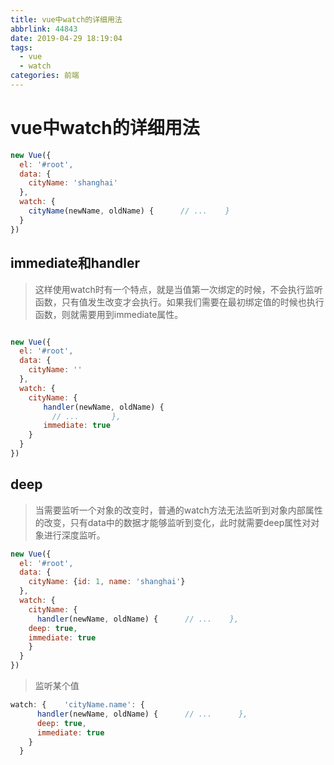 ```yaml
---
title: vue中watch的详细用法
abbrlink: 44843
date: 2019-04-29 18:19:04
tags:
  - vue
  - watch
categories: 前端
---
```

<!-- more -->

# vue中watch的详细用法
```js
new Vue({
  el: '#root',
  data: {
    cityName: 'shanghai'
  },
  watch: {
    cityName(newName, oldName) {      // ...    }
  } 
})
```
## immediate和handler
> 这样使用watch时有一个特点，就是当值第一次绑定的时候，不会执行监听函数，只有值发生改变才会执行。如果我们需要在最初绑定值的时候也执行函数，则就需要用到immediate属性。

```js

new Vue({
  el: '#root',
  data: {
    cityName: ''
  },
  watch: {
    cityName: {
    　　handler(newName, oldName) {
      　　// ...    　　},
    　　immediate: true
    }
  } 
})
```

## deep
> 当需要监听一个对象的改变时，普通的watch方法无法监听到对象内部属性的改变，只有data中的数据才能够监听到变化，此时就需要deep属性对对象进行深度监听。

```js
new Vue({
  el: '#root',
  data: {
    cityName: {id: 1, name: 'shanghai'}
  },
  watch: {
    cityName: {
      handler(newName, oldName) {      // ...    },
    deep: true,
    immediate: true
    }
  } 
})
```

> 监听某个值

```js
watch: {    'cityName.name': {
      handler(newName, oldName) {      // ...      },
      deep: true,
      immediate: true
    }
  }
```

